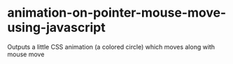 # animation-on-pointer-mouse-move-using-javascript
Outputs a little CSS animation (a colored circle) which moves along with mouse move
